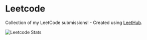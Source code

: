 # Leetcode
Collection of my LeetCode submissions! - Created using [LeetHub](https://github.com/QasimWani/LeetHub).

![Leetcode Stats](https://leetcode.card.workers.dev/?username=welcomecurry&style=auto&font=&extension=null)

